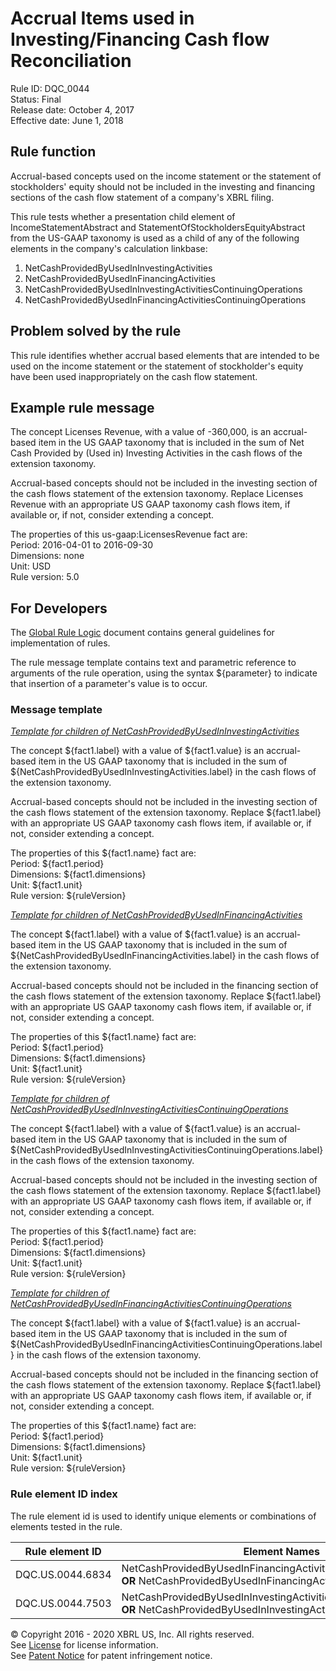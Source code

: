 # Accrual Items used in Investing/Financing Cash flow Reconciliation
Rule ID: DQC_0044  
Status:  Final  
Release date: October 4, 2017  
Effective date: June 1, 2018  

## Rule function

Accrual-based concepts used on the income statement or the statement of stockholders' equity should not be included in the investing and financing sections of the cash flow statement of a company's XBRL filing.  

This rule tests whether a presentation child element of IncomeStatementAbstract and StatementOfStockholdersEquityAbstract from the US-GAAP taxonomy is used as a child of any of the following elements in the company's calculation linkbase:

1.  NetCashProvidedByUsedInInvestingActivities
2.  NetCashProvidedByUsedInFinancingActivities
3.  NetCashProvidedByUsedInInvestingActivitiesContinuingOperations
4.  NetCashProvidedByUsedInFinancingActivitiesContinuingOperations

## Problem solved by the rule

This rule identifies whether accrual based elements that are intended to be used on the income statement or the statement of stockholder's equity have been used inappropriately on the cash flow statement.  

## Example rule message

The concept Licenses Revenue, with a value of -360,000, is an accrual-based item in the US GAAP taxonomy that is included in the sum of Net Cash Provided by (Used in) Investing Activities in the cash flows of the extension taxonomy.  

Accrual-based concepts should not be included in the investing section of the cash flows statement of the extension taxonomy. Replace Licenses Revenue with an appropriate US GAAP taxonomy cash flows item, if available or, if not, consider extending a concept.  

The properties of this us-gaap:LicensesRevenue fact are:  
Period: 2016-04-01 to 2016-09-30   
Dimensions: none   
Unit: USD   
Rule version: 5.0

## For Developers

The [Global Rule Logic](https://xbrl.us/dqc_0001) document contains general guidelines for implementation of rules.  

The rule message template contains text and parametric reference to arguments of the rule operation, using the syntax ${parameter} to indicate that insertion of a parameter's value is to occur.  

### Message template

_<u>Template for children of NetCashProvidedByUsedInInvestingActivities</u>_

The concept ${fact1.label} with a value of ${fact1.value} is an accrual-based item in the US GAAP taxonomy that is included in the sum of ${NetCashProvidedByUsedInInvestingActivities.label} in the cash flows of the extension taxonomy.  

Accrual-based concepts should not be included in the investing section of the cash flows statement of the extension taxonomy. Replace ${fact1.label} with an appropriate US GAAP taxonomy cash flows item, if available or, if not, consider extending a concept.  

The properties of this ${fact1.name} fact are:  
Period: ${fact1.period}   
Dimensions: ${fact1.dimensions}   
Unit: ${fact1.unit}   
Rule version: ${ruleVersion}

_<u>Template for children of NetCashProvidedByUsedInFinancingActivities</u>_

The concept ${fact1.label} with a value of ${fact1.value} is an accrual-based item in the US GAAP taxonomy that is included in the sum of ${NetCashProvidedByUsedInFinancingActivities.label} in the cash flows of the extension taxonomy.  

Accrual-based concepts should not be included in the financing section of the cash flows statement of the extension taxonomy. Replace ${fact1.label} with an appropriate US GAAP taxonomy cash flows item, if available or, if not, consider extending a concept.  

The properties of this ${fact1.name} fact are:  
Period: ${fact1.period}   
Dimensions: ${fact1.dimensions}   
Unit: ${fact1.unit}   
Rule version: ${ruleVersion}

_<u>Template for children of NetCashProvidedByUsedInInvestingActivitiesContinuingOperations</u>_

The concept ${fact1.label} with a value of ${fact1.value} is an accrual-based item in the US GAAP taxonomy that is included in the sum of ${NetCashProvidedByUsedInInvestingActivitiesContinuingOperations.label} in the cash flows of the extension taxonomy.  

Accrual-based concepts should not be included in the investing section of the cash flows statement of the extension taxonomy. Replace ${fact1.label} with an appropriate US GAAP taxonomy cash flows item, if available or, if not, consider extending a concept.  

The properties of this ${fact1.name} fact are:  
Period: ${fact1.period}   
Dimensions: ${fact1.dimensions}   
Unit: ${fact1.unit}   
Rule version: ${ruleVersion}

_<u>Template for children of NetCashProvidedByUsedInFinancingActivitiesContinuingOperations</u>_

The concept ${fact1.label} with a value of ${fact1.value} is an accrual-based item in the US GAAP taxonomy that is included in the sum of ${NetCashProvidedByUsedInFinancingActivitiesContinuingOperations.label} in the cash flows of the extension taxonomy.  

Accrual-based concepts should not be included in the financing section of the cash flows statement of the extension taxonomy. Replace ${fact1.label} with an appropriate US GAAP taxonomy cash flows item, if available or, if not, consider extending a concept.  

The properties of this ${fact1.name} fact are:  
Period: ${fact1.period}   
Dimensions: ${fact1.dimensions}   
Unit: ${fact1.unit}   
Rule version: ${ruleVersion}

### Rule element ID index

The rule element id is used to identify unique elements or combinations of elements tested in the rule. 

| Rule element ID | Element Names |
| --- | --- |
| DQC.US.0044.6834 | NetCashProvidedByUsedInFinancingActivitiesContinuingOperations **OR** NetCashProvidedByUsedInFinancingActivities |
| DQC.US.0044.7503 | NetCashProvidedByUsedInInvestingActivitiesContinuingOperations **OR** NetCashProvidedByUsedInInvestingActivities |

© Copyright 2016 - 2020 XBRL US, Inc. All rights reserved.   
See [License](https://xbrl.us/dqc-license) for license information.  
See [Patent Notice](https://xbrl.us/dqc-patent) for patent infringement notice.  
